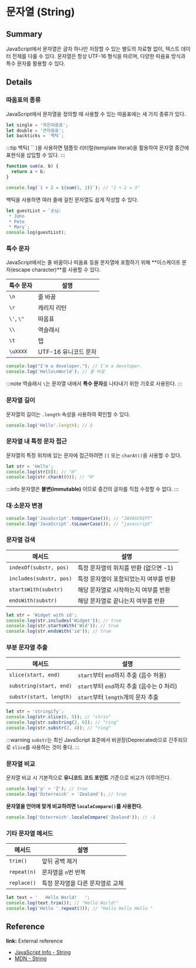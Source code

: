 # 문자열 (String)

## Summary

JavaScript에서 문자열은 글자 하나만 저장할 수 있는 별도의 자료형 없이, 텍스트 데이터 전체를 다룰 수 있다. 문자열은 항상 UTF-16 형식을 따르며, 다양한 따옴표 방식과 특수 문자를 활용할 수 있다.

## Details

### 따옴표의 종류

JavaScript에서 문자열을 정의할 때 사용할 수 있는 따옴표에는 세 가지 종류가 있다.

```javascript
let single = '작은따옴표';
let double = '큰따옴표';
let backticks = `백틱`;
```

:::tip 백틱( `` )을 사용하면 템플릿 리터럴(template literal)을 활용하여 문자열 중간에 표현식을 삽입할 수 있다. :::

```javascript
function sum(a, b) {
  return a + b;
}

console.log(`1 + 2 = ${sum(1, 2)}`); // "1 + 2 = 3"
```

백틱을 사용하면 여러 줄에 걸친 문자열도 쉽게 작성할 수 있다.

```javascript
let guestList = `손님:
 * John
 * Pete
 * Mary`;
console.log(guestList);
```

### 특수 문자

JavaScript에서는 줄 바꿈이나 따옴표 등을 문자열에 포함하기 위해 **이스케이프 문자(escape character)**를 사용할 수 있다.

| 특수 문자  | 설명                 |
| ---------- | -------------------- |
| `\n`       | 줄 바꿈              |
| `\r`       | 캐리지 리턴          |
| `\'`, `\"` | 따옴표               |
| `\\`       | 역슬래시             |
| `\t`       | 탭                   |
| `\uXXXX`   | UTF-16 유니코드 문자 |

```javascript
console.log("I'm a developer."); // I'm a developer.
console.log('Hello\nWorld'); // 줄 바꿈
```

:::note 역슬래시 `\`는 문자열 내에서 **특수 문자**를 나타내기 위한 기호로 사용된다. :::

### 문자열 길이

문자열의 길이는 `.length` 속성을 사용하여 확인할 수 있다.

```javascript
console.log('Hello'.length); // 5
```

### 문자열 내 특정 문자 접근

문자열의 특정 위치에 있는 문자에 접근하려면 `[]` 또는 `charAt()`을 사용할 수 있다.

```javascript
let str = 'Hello';
console.log(str[0]); // "H"
console.log(str.charAt(0)); // "H"
```

:::info 문자열은 **불변(immutable)** 이므로 중간의 글자를 직접 수정할 수 없다. :::

### 대·소문자 변경

```javascript
console.log('JavaScript'.toUpperCase()); // "JAVASCRIPT"
console.log('JavaScript'.toLowerCase()); // "javascript"
```

### 문자열 검색

| 메서드                  | 설명                                   |
| ----------------------- | -------------------------------------- |
| `indexOf(substr, pos)`  | 특정 문자열의 위치를 반환 (없으면 -1)  |
| `includes(substr, pos)` | 특정 문자열이 포함되었는지 여부를 반환 |
| `startsWith(substr)`    | 해당 문자열로 시작하는지 여부를 반환   |
| `endsWith(substr)`      | 해당 문자열로 끝나는지 여부를 반환     |

```javascript
let str = 'Widget with id';
console.log(str.includes('Widget')); // true
console.log(str.startsWith('Wid')); // true
console.log(str.endsWith('id')); // true
```

### 부분 문자열 추출

| 메서드                  | 설명                                       |
| ----------------------- | ------------------------------------------ |
| `slice(start, end)`     | `start`부터 `end`까지 추출 (음수 허용)     |
| `substring(start, end)` | `start`부터 `end`까지 추출 (음수는 0 처리) |
| `substr(start, length)` | `start`부터 `length`개의 문자 추출         |

```javascript
let str = 'stringify';
console.log(str.slice(0, 5)); // "strin"
console.log(str.substring(2, 6)); // "ring"
console.log(str.substr(2, 4)); // "ring"
```

:::warning `substr`는 최신 JavaScript 표준에서 비권장(Deprecated)으로 간주되므로 `slice`를 사용하는 것이 좋다. :::

### 문자열 비교

문자열 비교 시 기본적으로 **유니코드 코드 포인트** 기준으로 비교가 이루어진다.

```javascript
console.log('a' > 'Z'); // true
console.log('Österreich' > 'Zealand'); // true
```

**문자열을 언어에 맞게 비교하려면 `localeCompare()`를 사용한다.**

```javascript
console.log('Österreich'.localeCompare('Zealand')); // -1
```

### 기타 문자열 메서드

| 메서드      | 설명                             |
| ----------- | -------------------------------- |
| `trim()`    | 앞뒤 공백 제거                   |
| `repeat(n)` | 문자열을 `n`번 반복              |
| `replace()` | 특정 문자열을 다른 문자열로 교체 |

```javascript
let text = '   Hello World!   ';
console.log(text.trim()); // "Hello World!"
console.log('Hello '.repeat(3)); // "Hello Hello Hello "
```

## Reference

**link:** External reference

- [JavaScript Info - String](https://ko.javascript.info/string)
- [MDN - String](https://developer.mozilla.org/en-US/docs/Web/JavaScript/Reference/Global_Objects/String)

